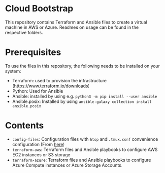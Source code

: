 # Cloud Bootstrap

This repository contains Terraform and Ansible files to create a virtual machine in AWS or Azure. Readmes on usage can be found in the respective folders. 

# Prerequisites

To use the files in this repository, the following needs to be installed on your system:

- Terraform: used to provision the infrastructure (https://www.terraform.io/downloads)
- Python: Used for Ansible
- Ansible: installed by using e.g. `python3 -m pip install --user ansible`
- Ansible.posix: Installed by using `ansible-galaxy collection install ansible.posix`

# Contents
- `config-files`: Configuration files with `htop` and `.tmux.conf` convenience configuration (From [here](https://github.com/szarnyasg/ec2-bootstrap))
- `terraform-aws`: Terraform files and Ansible playbooks to configure AWS EC2 instances or S3 storage
- `terraform-azure`: Terraform files and Ansible playbooks to configure Azure Compute instances or Azure Storage Accounts.